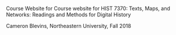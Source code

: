 
Course Website for Course website for HIST 7370: Texts, Maps, and Networks: Readings and Methods for Digital History

Cameron Blevins, Northeastern University, Fall 2018
